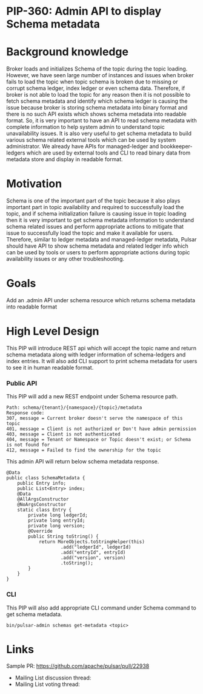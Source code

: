 # PIP-360: Admin API to display Schema metadata

# Background knowledge

Broker loads and initializes Schema of the topic during the topic loading. However, we have seen large number of instances and issues when broker fails to load the topic when topic schema is broken due to missing or corrupt schema ledger, index ledger or even schema data. Therefore, if broker is not able to load the topic for any reason then it is not possible to fetch schema metadata and identify which schema ledger is causing the issue because broker is storing schema metadata into binary format and there is no such API exists which shows schema metadata into readable format. So, it is very important to have an API to read schema metadata with complete information to help system admin to understand topic unavailability issues. It is also very useful to get schema metadata to build various schema related external tools which can be used by system administrator. We already have APIs for managed-ledger and bookkeeper-ledgers which are used by external tools and CLI to read binary data from metadata store and display in readable format. 


# Motivation

Schema is one of the important part of the topic because it also plays important part in topic availability and required to successfully load the topic, and if schema initialization failure is causing issue in topic loading then it is very important to get schema metadata information to understand schema related issues and perform appropriate actions to mitigate that issue to successfully load the topic and make it available for users. Therefore, similar to ledger metadata and managed-ledger metadata, Pulsar should have API to show schema metadata and related ledger info which can be used by tools or users to perform appropriate actions during topic availability issues or any other troubleshooting.

# Goals
Add an .admin API under schema resource which returns schema metadata into readable format


# High Level Design

This PIP will introduce REST api which will accept the topic name and return schema metadata along with ledger information of schema-ledgers and index entries. It will also add CLI support to print schema metadata for users to see it in human readable format.


### Public API
<!--
When adding a new endpoint to the REST API, please make sure to document the following:

* path
* query parameters
* HTTP body parameters, usually as JSON.
* Response codes, and for each what they mean.
  For each response code, please include a detailed description of the response body JSON, specifying each field and what it means.
  This is the place to document the errors.
-->

This PIP will add a new REST endpoint under Schema resource path.
```
Path: schema/{tenant}/{namespace}/{topic}/metadata
Response code:
307, message = Current broker doesn't serve the namespace of this topic
401, message = Client is not authorized or Don't have admin permission
403, message = Client is not authenticated
404, message = Tenant or Namespace or Topic doesn't exist; or Schema is not found for 
412, message = Failed to find the ownership for the topic
```
This admin API will return below schema metadata response.

```
@Data
public class SchemaMetadata {
    public Entry info;
    public List<Entry> index;
    @Data
    @AllArgsConstructor
    @NoArgsConstructor
    static class Entry {
        private long ledgerId;
        private long entryId;
        private long version;
        @Override
        public String toString() {
            return MoreObjects.toStringHelper(this)
                    .add("ledgerId", ledgerId)
                    .add("entryId", entryId)
                    .add("version", version)
                    .toString();
        }
    }
}
```

### CLI

This PIP will also add appropriate CLI command under Schema command to get schema metadata.
```
bin/pulsar-admin schemas get-metadata <topic>
```

# Links

Sample PR: https://github.com/apache/pulsar/pull/22938
<!--
Updated afterwards
-->
* Mailing List discussion thread:
* Mailing List voting thread:

